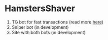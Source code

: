 # HamstersShaver

1. TG bot for fast transactions (read more [here](./tg_bot/README.md))
2. Sniper bot (in development)
3. Site with both bots (in development)

